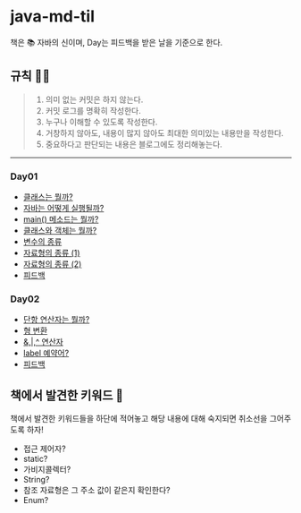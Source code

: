 # java-md-til

책은 📚 자바의 신이며, Day는 피드백을 받은 날을 기준으로 한다.

## 규칙 🙋‍♂️

>1. 의미 없는 커밋은 하지 않는다.
>2. 커밋 로그를 명확히 작성한다.
>3. 누구나 이해할 수 있도록 작성한다.
>4. 거창하지 않아도, 내용이 많지 않아도 최대한 의미있는 내용만을 작성한다.
>5. 중요하다고 판단되는 내용은 블로그에도 정리해놓는다.

---

### Day01

- [클래스는 뭘까?](day01/class.md)
- [자바는 어떻게 실행될까?](day01/execute.md)
- [main() 메소드는 뭘까?](day01/main.md)
- [클래스와 객체는 뭘까?](day01/classAndObject.md)
- [변수의 종류](day01/variables.md)
- [자료형의 종류 (1)](day01/dataTypes1.md)
- [자료형의 종류 (2)](day01/dataTypes2.md)
- [피드백](day01/feedback.md)

### Day02

- [단항 연산자는 뭘까?](day02/unaryOperator.md)
- [형 변환](day02/casting.md)
- [&,|,^ 연산자](day02/operator.md)
- [label 예약어?](day02/label.md)
- [피드백](day02/feedback.md)


## 책에서 발견한 키워드 🔔

책에서 발견한 키워드들을 하단에 적어놓고 해당 내용에 대해 숙지되면 취소선을 그어주도록 하자!

- 접근 제어자?
- static?
- 가비지콜렉터?
- String?
- 참조 자료형은 그 주소 값이 같은지 확인한다?
- Enum?